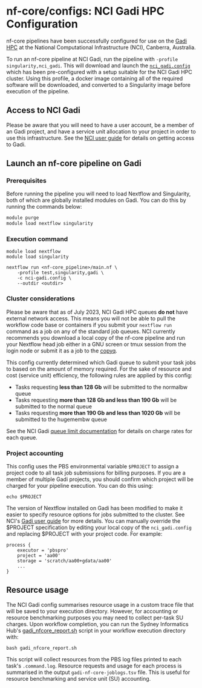 # nf-core/configs: NCI Gadi HPC Configuration

nf-core pipelines have been successfully configured for use on the [Gadi HPC](https://opus.nci.org.au/display/Help/Gadi+User+Guide) at the National Computational Infrastructure (NCI), Canberra, Australia.

To run an nf-core pipeline at NCI Gadi, run the pipeline with `-profile singularity,nci_gadi`. This will download and launch the [`nci_gadi.config`](../conf/nci_gadi.config) which has been pre-configured with a setup suitable for the NCI Gadi HPC cluster. Using this profile, a docker image containing all of the required software will be downloaded, and converted to a Singularity image before execution of the pipeline.

## Access to NCI Gadi

Please be aware that you will need to have a user account, be a member of an Gadi project, and have a service unit allocation to your project in order to use this infrastructure. See the [NCI user guide](https://opus.nci.org.au/display/Help/Getting+Started+at+NCI) for details on getting access to Gadi.

## Launch an nf-core pipeline on Gadi

### Prerequisites

Before running the pipeline you will need to load Nextflow and Singularity, both of which are globally installed modules on Gadi. You can do this by running the commands below:

```bash
module purge
module load nextflow singularity
```

### Execution command

```
module load nextflow
module load singularity

nextflow run <nf-core_pipeline>/main.nf \
    -profile test,singularity,gadi \
    -c nci-gadi.config \
    --outdir <outdir>
```

### Cluster considerations

Please be aware that as of July 2023, NCI Gadi HPC queues **do not** have external network access. This means you will not be able to pull the workflow code base or containers if you submit your `nextflow run` command as a job on any of the standard job queues. NCI currently recommends you download a local copy of the nf-core pipeline and run your Nextflow head job either in a GNU screen or tmux session from the login node or submit it as a job to the [copyq](https://opus.nci.org.au/display/Help/Queue+Structure).

This config currently determined which Gadi queue to submit your task jobs to based on the amount of memory required. For the sake of resource and cost (service unit) efficiency, the following rules are applied by this config:

- Tasks requesting **less than 128 Gb** will be submitted to the normalbw queue
- Tasks requesting **more than 128 Gb and less than 190 Gb** will be submitted to the normal queue
- Tasks requesting **more than 190 Gb and less than 1020 Gb** will be submitted to the hugemembw queue

See the NCI Gadi [queue limit documentation](https://opus.nci.org.au/display/Help/Queue+Limits) for details on charge rates for each queue.

### Project accounting

This config uses the PBS environmental variable `$PROJECT` to assign a project code to all task job submissions for billing purposes. If you are a member of multiple Gadi projects, you should confirm which project will be charged for your pipeline execution. You can do this using:

```
echo $PROJECT
```

The version of Nextflow installed on Gadi has been modified to make it easier to specify resource options for jobs submitted to the cluster. See NCI's [Gadi user guide](https://opus.nci.org.au/display/DAE/Nextflow) for more details. You can manually override the $PROJECT specification by editing your local copy of the `nci_gadi.config` and replacing $PROJECT with your project code. For example:

```
process {
    executor = 'pbspro'
    project = 'aa00'
    storage = 'scratch/aa00+gdata/aa00'
    ...
}
```

## Resource usage

The NCI Gadi config summarises resource usage in a custom trace file that will be saved to your execution directory. However, for accounting or resource benchmarking purposes you may need to collect per-task SU charges. Upon workflow completion, you can run the Sydney Informatics Hub's [gadi_nfcore_report.sh](https://github.com/Sydney-Informatics-Hub/HPC_usage_reports/blob/master/Scripts/gadi_nfcore_report.sh) script in your workflow execution directory with:

```
bash gadi_nfcore_report.sh
```

This script will collect resources from the PBS log files printed to each task's `.command.log`. Resource requests and usage for each process is summarised in the output `gadi-nf-core-joblogs.tsv` file. This is useful for resource benchmarking and service unit (SU) accounting.
